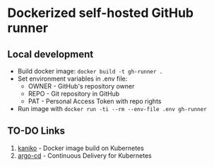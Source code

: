 # Dockerized self-hosted GitHub runner

## Local development
- Build docker image: `docker build -t gh-runner .`
- Set environment variables in .env file:
    - OWNER - GitHub's repository owner
    - REPO - Git repository in GitHub
    - PAT - Personal Access Token with repo rights
- Run image with `docker run -ti --rm --env-file .env gh-runner`

## TO-DO Links
1. [kaniko](https://github.com/GoogleContainerTools/kaniko) - Docker image build on Kubernetes
1. [argo-cd](https://github.com/argoproj/argo-cd) - Continuous Delivery for Kubernetes